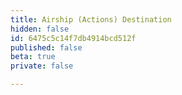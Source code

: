 ```yaml
---
title: Airship (Actions) Destination
hidden: false
id: 6475c5c14f7db4914bcd512f
published: false
beta: true
private: false

---
```

